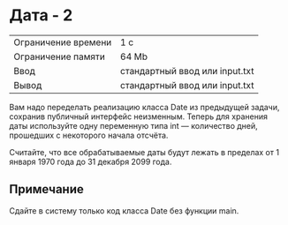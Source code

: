 # Дата - 2

<table>
 <tr>
    <td>Ограничение времени</td>
    <td>1 c</td>
 </tr>
 <tr>
    <td>Ограничение памяти</td>
    <td>64 Mb</td>
 </tr>
  <tr>
    <td>Ввод</td>
    <td>стандартный ввод или input.txt</td>
 </tr>
  <tr>
    <td>Вывод</td>
    <td>стандартный ввод или input.txt</td>
 </tr>
</table>

Вам надо переделать реализацию класса Date из предыдущей задачи, сохранив публичный интерфейс неизменным. Теперь для хранения даты используйте одну переменную типа int — количество дней, прошедших с некоторого начала отсчёта.

Считайте, что все обрабатываемые даты будут лежать в пределах от 1 января 1970 года до 31 декабря 2099 года.

## Примечание
Сдайте в систему только код класса Date без функции main.